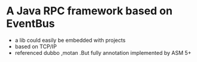 # A Java RPC framework based on EventBus 
- a lib could easily be embedded with projects 
- based on TCP/IP 
- referenced dubbo ,motan .But fully annotation implemented by ASM 5+
